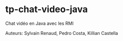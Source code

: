 # tp-chat-video-java
Chat vidéo en Java avec les RMI

Auteurs: Sylvain Renaud, Pedro Costa, Killian Castella
